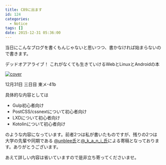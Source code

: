```yaml
---
title: C89に出ます
id: 124
categories:
  - Notice
tags: []
date: 2015-12-31 05:36:00
---
```


当日にこんなブログを書くもんじゃないと思いつつ、書かなければ始まらないので書きます。

デッドオアアライブ！
これがなくても生きていけるWebとLinuxとAndroidの本

[![cover](/assets/images/cover-216x300.png)](/assets/images/cover.png)

12月31日 三日目 東メ-41b

具体的な内容としては

- Gulp初心者向け
- PostCSS/cssnextについて初心者向け
- LXDについて初心者向け
- Kotolinについて初心者向け

のような内容になっています。前者2つは私が書いたものですが、残りの2つは大学の先輩や同期である [@unblee氏](https://twitter.com/unblee)と[@\_k_a_n_i\_氏](https://twitter.com/_k_a_n_i_)による寄稿となっております。ありがとうございます。

あえて詳しい内容は省いていますので是非立ち寄ってくださいませ。
